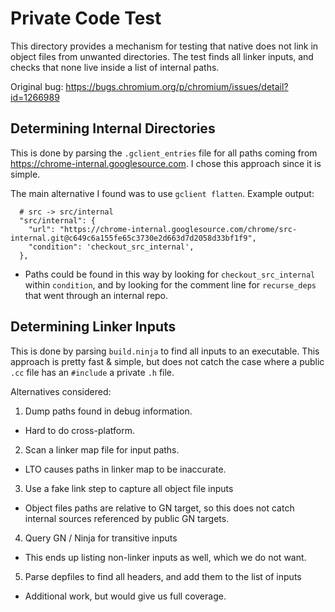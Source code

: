 # Private Code Test

This directory provides a mechanism for testing that native does not link in
object files from unwanted directories. The test finds all linker inputs, and
checks that none live inside a list of internal paths.

Original bug: https://bugs.chromium.org/p/chromium/issues/detail?id=1266989

## Determining Internal Directories

This is done by parsing the `.gclient_entries` file for all paths coming from
https://chrome-internal.googlesource.com. I chose this approach since it is
simple.

The main alternative I found was to use `gclient flatten`. Example output:

```
  # src -> src/internal
  "src/internal": {
    "url": "https://chrome-internal.googlesource.com/chrome/src-internal.git@c649c6a155fe65c3730e2d663d7d2058d33bf1f9",
    "condition": 'checkout_src_internal',
  },
```

* Paths could be found in this way by looking for `checkout_src_internal`
  within `condition`, and by looking for the comment line for `recurse_deps`
  that went through an internal repo.

## Determining Linker Inputs

This is done by parsing `build.ninja` to find all inputs to an executable. This
approach is pretty fast & simple, but does not catch the case where a public
`.cc` file has an `#include` a private `.h` file.

Alternatives considered:

1) Dump paths found in debug information.
  * Hard to do cross-platform.
2) Scan a linker map file for input paths.
  * LTO causes paths in linker map to be inaccurate.
3) Use a fake link step to capture all object file inputs
  * Object files paths are relative to GN target, so this does not catch
    internal sources referenced by public GN targets.
4) Query GN / Ninja for transitive inputs
  * This ends up listing non-linker inputs as well, which we do not want.
5) Parse depfiles to find all headers, and add them to the list of inputs
  * Additional work, but would give us full coverage.
